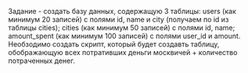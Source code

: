 Задание - создать базу данных, содержащую 3 таблицы:
users (как минимум 20 записей) с полями id, name и city (получаем по id из таблицы cities);
cities (как минимум 50 записей) с полями id, name;
amount_spent (как минимум 100 записей) с полями user_id и amount.
Необзодимо создать скрипт, который будет создавть таблицу, обображающую всех потративших деньги москвичей + количество потраченных денег.
